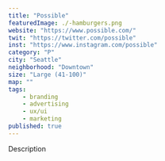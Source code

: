 ```yaml
---
title: "Possible"
featuredImage: ./-hamburgers.png
website: "https://www.possible.com/"
twit: "https://twitter.com/possible"
inst: "https://www.instagram.com/possible"
category: "P"
city: "Seattle"
neighborhood: "Downtown"
size: "Large (41-100)"
map: ""
tags:
    - branding
    - advertising
    - ux/ui
    - marketing
published: true
---
```


Description
